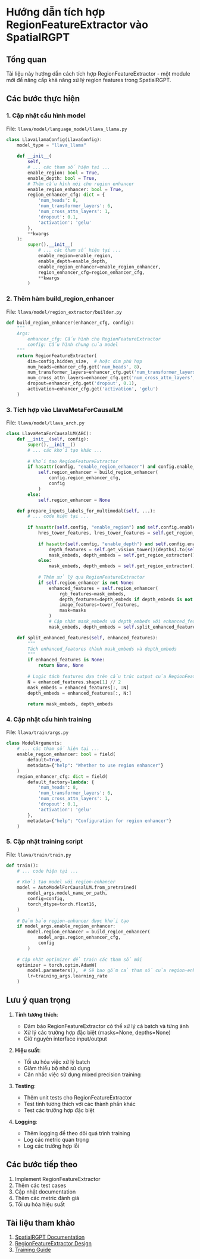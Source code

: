 # Hướng dẫn tích hợp RegionFeatureExtractor vào SpatialRGPT

## Tổng quan
Tài liệu này hướng dẫn cách tích hợp RegionFeatureExtractor - một module mới để nâng cấp khả năng xử lý region features trong SpatialRGPT.

## Các bước thực hiện

### 1. Cập nhật cấu hình model
File: `llava/model/language_model/llava_llama.py`

```python
class LlavaLlamaConfig(LlavaConfig):
    model_type = "llava_llama"
    
    def __init__(
        self,
        # ... các tham số hiện tại ...
        enable_region: bool = True,
        enable_depth: bool = True,
        # Thêm cấu hình mới cho region enhancer
        enable_region_enhancer: bool = True,
        region_enhancer_cfg: dict = {
            'num_heads': 8,
            'num_transformer_layers': 6,
            'num_cross_attn_layers': 1,
            'dropout': 0.1,
            'activation': 'gelu'
        },
        **kwargs
    ):
        super().__init__(
            # ... các tham số hiện tại ...
            enable_region=enable_region,
            enable_depth=enable_depth,
            enable_region_enhancer=enable_region_enhancer,
            region_enhancer_cfg=region_enhancer_cfg,
            **kwargs
        )
```

### 2. Thêm hàm build_region_enhancer
File: `llava/model/region_extractor/builder.py`

```python
def build_region_enhancer(enhancer_cfg, config):
    """
    Args:
        enhancer_cfg: Cấu hình cho RegionFeatureExtractor
        config: Cấu hình chung của model
    """
    return RegionFeatureExtractor(
        dim=config.hidden_size,  # hoặc dim phù hợp
        num_heads=enhancer_cfg.get('num_heads', 8),
        num_transformer_layers=enhancer_cfg.get('num_transformer_layers', 6),
        num_cross_attn_layers=enhancer_cfg.get('num_cross_attn_layers', 1),
        dropout=enhancer_cfg.get('dropout', 0.1),
        activation=enhancer_cfg.get('activation', 'gelu')
    )
```

### 3. Tích hợp vào LlavaMetaForCausalLM
File: `llava/model/llava_arch.py`

```python
class LlavaMetaForCausalLM(ABC):
    def __init__(self, config):
        super().__init__()
        # ... các khởi tạo khác ...
        
        # Khởi tạo RegionFeatureExtractor
        if hasattr(config, "enable_region_enhancer") and config.enable_region_enhancer:
            self.region_enhancer = build_region_enhancer(
                config.region_enhancer_cfg,
                config
            )
        else:
            self.region_enhancer = None

    def prepare_inputs_labels_for_multimodal(self, ...):
        # ... code hiện tại ...
        
        if hasattr(self.config, "enable_region") and self.config.enable_region:
            hres_tower_features, lres_tower_features = self.get_region_extractor().feature_refinement(tower_features)
            
            if hasattr(self.config, "enable_depth") and self.config.enable_depth and depths is not None:
                depth_features = self.get_vision_tower()(depths).to(self.device)
                mask_embeds, depth_embeds = self.get_region_extractor()(hres_tower_features, depth_features, masks)
            else:
                mask_embeds, depth_embeds = self.get_region_extractor()(hres_tower_features, None, masks)
                
            # Thêm xử lý qua RegionFeatureExtractor
            if self.region_enhancer is not None:
                enhanced_features = self.region_enhancer(
                    rgb_features=mask_embeds,
                    depth_features=depth_embeds if depth_embeds is not None else None,
                    image_features=tower_features,
                    mask=masks
                )
                # Cập nhật mask_embeds và depth_embeds với enhanced_features
                mask_embeds, depth_embeds = self.split_enhanced_features(enhanced_features)

    def split_enhanced_features(self, enhanced_features):
        """
        Tách enhanced_features thành mask_embeds và depth_embeds
        """
        if enhanced_features is None:
            return None, None
            
        # Logic tách features dựa trên cấu trúc output của RegionFeatureExtractor
        N = enhanced_features.shape[1] // 2
        mask_embeds = enhanced_features[:, :N]
        depth_embeds = enhanced_features[:, N:]
        
        return mask_embeds, depth_embeds
```

### 4. Cập nhật cấu hình training
File: `llava/train/args.py`

```python
class ModelArguments:
    # ... các tham số hiện tại ...
    enable_region_enhancer: bool = field(
        default=True,
        metadata={"help": "Whether to use region enhancer"}
    )
    region_enhancer_cfg: dict = field(
        default_factory=lambda: {
            'num_heads': 8,
            'num_transformer_layers': 6,
            'num_cross_attn_layers': 1,
            'dropout': 0.1,
            'activation': 'gelu'
        },
        metadata={"help": "Configuration for region enhancer"}
    )
```

### 5. Cập nhật training script
File: `llava/train/train.py`

```python
def train():
    # ... code hiện tại ...
    
    # Khởi tạo model với region-enhancer
    model = AutoModelForCausalLM.from_pretrained(
        model_args.model_name_or_path,
        config=config,
        torch_dtype=torch.float16,
    )
    
    # Đảm bảo region-enhancer được khởi tạo
    if model_args.enable_region_enhancer:
        model.region_enhancer = build_region_enhancer(
            model_args.region_enhancer_cfg,
            config
        )
    
    # Cập nhật optimizer để train các tham số mới
    optimizer = torch.optim.AdamW(
        model.parameters(),  # Sẽ bao gồm cả tham số của region-enhancer
        lr=training_args.learning_rate
    )
```

## Lưu ý quan trọng

1. **Tính tương thích**:
   - Đảm bảo RegionFeatureExtractor có thể xử lý cả batch và từng ảnh
   - Xử lý các trường hợp đặc biệt (masks=None, depths=None)
   - Giữ nguyên interface input/output

2. **Hiệu suất**:
   - Tối ưu hóa việc xử lý batch
   - Giảm thiểu bộ nhớ sử dụng
   - Cân nhắc việc sử dụng mixed precision training

3. **Testing**:
   - Thêm unit tests cho RegionFeatureExtractor
   - Test tính tương thích với các thành phần khác
   - Test các trường hợp đặc biệt

4. **Logging**:
   - Thêm logging để theo dõi quá trình training
   - Log các metric quan trọng
   - Log các trường hợp lỗi

## Các bước tiếp theo

1. Implement RegionFeatureExtractor
2. Thêm các test cases
3. Cập nhật documentation
4. Thêm các metric đánh giá
5. Tối ưu hóa hiệu suất

## Tài liệu tham khảo

1. [SpatialRGPT Documentation](link_to_docs)
2. [RegionFeatureExtractor Design](link_to_design)
3. [Training Guide](link_to_training_guide) 